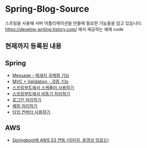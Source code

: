 # Spring-Blog-Source
스프링을 사용해 서버 어플리케이션을 만들때 필요한 기능들을 담고 있습니다. 
https://develop-writing.tistory.com/ 에서 제공하는 예제 code

현재까지 등록된 내용
--------------------

## Spring

- [Message - 메세지 국제화 기능](https://github.com/keepseung/SpringBoot-Blog-Source/tree/main/message)
- [MVC + Validation - 검증 기능](https://github.com/keepseung/SpringBoot-Blog-Source/tree/main/validation)
- [스프링부트에서 스케쥴러 사용하기](https://github.com/keepseung/SpringBoot-Blog-Source/tree/main/scheduler)
- [스프링부트에서 비동기 처리하기](https://github.com/keepseung/SpringBoot-Blog-Source/tree/main/async)
- [로그인 처리하기](https://github.com/keepseung/Spring-Blog-Source/tree/main/login)
- [예외 처리하기](https://github.com/keepseung/Spring-Blog-Source/tree/main/exception)
- [타입 컨버터 사용하기](https://github.com/keepseung/Spring-Blog-Source/tree/main/typeconverter) 


## AWS
- [Springboot에 AWS S3 연동 (이미지, 동영상 업로드)](https://github.com/keepseung/Spring-Blog-Source/tree/main/s3uploader)
